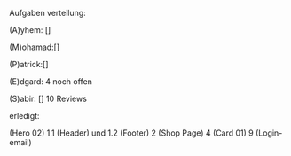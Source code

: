 Aufgaben verteilung:

(A)yhem: []  


(M)ohamad:[] 


(P)atrick:[] 


(E)dgard: 4 noch offen


(S)abir: [] 10 Reviews


erledigt:

(Hero 02)
1.1 (Header) und 1.2 (Footer)
2 (Shop Page)
4 (Card 01)
9 (Login-email) 

